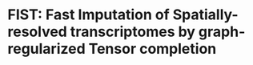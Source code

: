 # FIST: Fast Imputation of Spatially-resolved transcriptomes by graph-regularized Tensor completion

